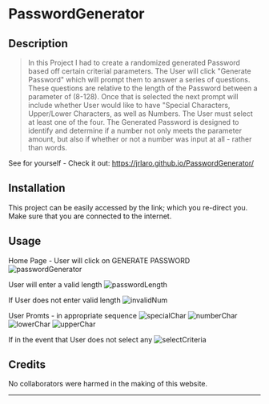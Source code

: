 # PasswordGenerator


## Description 

> In this Project I had to create a randomized generated Password based off certain criterial parameters. The User will click "Generate Password" which will prompt them to answer a series of questions. These questions are relative to the length of the Password between a parameter of (8-128). Once that is selected the next prompt will include whether User would like to have "Special Characters, Upper/Lower Characters, as well as Numbers. The User must select at least one of the four. The Generated Password is designed to identify and determine if a number not only meets the parameter amount, but also if whether or not a number was input at all - rather than words. 


See for yourself - Check it out: 
https://jrlaro.github.io/PasswordGenerator/


## Installation

This project can be easily accessed by the link; which you re-direct you. Make sure that you are connected to the internet.
 
## Usage 
Home Page - User will click on GENERATE PASSWORD
![passwordGenerator](https://user-images.githubusercontent.com/74631465/102660356-e3c94000-4148-11eb-80bc-a550c73b1483.png)

User will enter a valid length 
![passwordLength](https://user-images.githubusercontent.com/74631465/102660358-e3c94000-4148-11eb-9c0f-287e1ad9839c.png)

If User does not enter valid length
![invalidNum](https://user-images.githubusercontent.com/74631465/102660352-e330a980-4148-11eb-8b19-e6f04784984a.png)

User Promts - in appropriate sequence
![specialChar](https://user-images.githubusercontent.com/74631465/102660360-e3c94000-4148-11eb-9a83-c236245303bb.png)
![numberChar](https://user-images.githubusercontent.com/74631465/102660354-e3c94000-4148-11eb-9ea0-ad79c38faa6a.png)
![lowerChar](https://user-images.githubusercontent.com/74631465/102660353-e330a980-4148-11eb-9455-1f300ec0c0d7.png)
![upperChar](https://user-images.githubusercontent.com/74631465/102660351-e330a980-4148-11eb-844f-7d67df5b3b12.png)

If in the event that User does not select any 
![selectCriteria](https://user-images.githubusercontent.com/74631465/102660359-e3c94000-4148-11eb-8b54-917c347e73a7.png)


## Credits

No collaborators were harmed in the making of this website.

---
